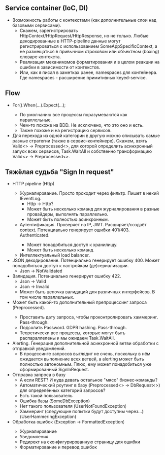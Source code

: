 ## Service container (IoC, DI)

-   Возможность работы с контекстами (как дополнительные слои над базовыми сервисами).
    -   Скажем, зарегистрировать HttpContext/HttpRequest/HttpResponse, но не только. Любые декодированные в HTTP-pipeline данные могут регистрироваться с использованием SomeAppSpecificContext, а не размещаться в привычном строковом или объектном (boxing) словаре контекста.
    -   Реализация механимзмов форматирования и в целом реакции на ошибки в зависимости от контекстов.
    -   Или, как я писал в заметках ранее, namespaces для контейнера. Где namespaces - расширение примитивных keyed-service.

## Flow

-   For<TRequest>().When(...).Expect(...);
    -   По умолчанию все процессы поразумеваются как параллельные.
    -   Чем-то похоже на BDD. Не исключено, что это оно и есть.
    -   Также похоже и на регистрацию сервисов.
-   Для перехода из одной категории в другую можно описывать самые разные стратегии (также в сервис-контейнере). Скажем, взять Valid<> -> Preprocessed<>, для которой определить асинхронный запуск всех сервисов, Task.WaitAll и собственно трансформацию Valid<> -> Preprocessed<>.

## Тяжёлая судьба "Sign In request"

-   HTTP pipeline (Http<SignInRequest>)
    -   Журналирование. Просто проходит через фильтр. Пишет в некий IEventLog.
        -   Http<SignInRequest> -> Http<SignInRequest>?
        -   Может быть несколько команд для журналирования в разные провайдеры, выполнять параллельно.
        -   Может быть полностью асинхронным.
    -   Аутентификация. Проверяет на IP, JWT. Расширяет/создаёт context. Потенциально генерирует ошибки 401/403. Authenticated<SignInRequest>.
        -   Может понадобиться доступ к хранилищу.
        -   Может быть несколько команд.
    -   Интеллектуальный load balancer.
-   JSON декодирование. Потенциально генерирует ошибку 400. Может понадобиться доступ к настройкам (де)сериализации.
    -   Json<SignInRequest> -> NotValidated<SignInRequest>
-   Валидация. Потенциально генерирует ошибку 422.
    -   Json<SignInRequest> -> Valid<SignInRequest>
    -   Json<SignInRequest> -> Invalid<SignInRequest>
    -   Может быть цепочка валидаций для различных интерфейсов. В том числе параллельных.
-   Может быть какой-то дополнительный препроцессинг запроса (Preprocessed<SignInRequest>).
    -   Проставить дату запроса, чтобы проконтролировать хаммеринг. Pass-through.
    -   Подсолить Password. GDPR hashing. Pass-through.
    -   Теоретически все процессы, которые могут быть распараллелены и мы ожидаем Task.WaitAll.
-   Alerting. Генерация дополнительной асинхронной ветви обработки с отправкой уведомлений.
    -   В процессинге запросов выглядит не очень, поскольку в нём ожидается выполнение всех ветвей, а alerting может быть полностью автономным. Плюс, ему может понадобиться уже сформированный SignInRequest.
-   Отправка запроса в базу
    -   А если REST? И куда девать остальное "мясо" бизнес-команды?
    -   Автоматический роутинг в базу (Preprocessed<> -> DbRequest<>) для определённых категорий запросов?
    -   Есть такой пользователь
    -   Ошибка базы (SomeDbException)
    -   Нет такого пользователя (UserNotFoundException)
    -   Хаммеринг (следующие попытки будут доступны через...) (UserHammeringException)
-   Обработка ошибок (Exception -> FormattedException<TException>)
    -   Журналирование
    -   Уведомления
    -   Редирект на сконфигурированную страницу для ошибки
    -   Форматирование и перевод ошибок
